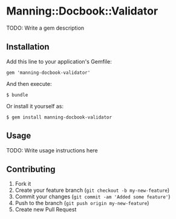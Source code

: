 # Manning::Docbook::Validator

TODO: Write a gem description

## Installation

Add this line to your application's Gemfile:

    gem 'manning-docbook-validator'

And then execute:

    $ bundle

Or install it yourself as:

    $ gem install manning-docbook-validator

## Usage

TODO: Write usage instructions here

## Contributing

1. Fork it
2. Create your feature branch (`git checkout -b my-new-feature`)
3. Commit your changes (`git commit -am 'Added some feature'`)
4. Push to the branch (`git push origin my-new-feature`)
5. Create new Pull Request
